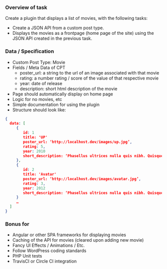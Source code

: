 ### Overview of task
Create a plugin that displays a list of movies, with the following tasks:  

- Create a JSON API from  a custom post type. 
- Displays the movies as a frontpage (home page of the site) using the JSON API created in the previous task.

### Data / Specification
- Custom Post Type: Movie
- Fields / Meta Data of CPT
  - poster_url: a string to the url of an image associated with that movie
  - rating: a number rating / score of the value of that respective movie
  - year: date of release 
  - description: short html description of the movie
- Page should automatically display on home page
- Logic for no movies, etc
- Simple documentation for using the plugin
- Structure should look like:

```json
{
  data: [
     {
        id: 1
        title: 'UP'
        poster_url: ‘http://localhost.dev/images/up.jpg’,
        rating: 5,
        year: 2010
        short_description: ‘Phasellus ultrices nulla quis nibh. Quisque a lectus',
     },
     {
        id: 2
        title: 'Avatar'
        poster_url: ‘http://localhost.dev/images/avatar.jpg’,
        rating: 3,
        year: 2012
        short_description: ‘Phasellus ultrices nulla quis nibh. Quisque a lectus',
     }
     …
  ]
}
```


### Bonus for
- Angular or other SPA frameworks for displaying movies
- Caching of the API for movies (cleared upon adding new movie)
- Fancy UI Effects / Animations / Etc.
- Follow WordPress coding standards
- PHP Unit tests
- TravisCI or Circle CI integration